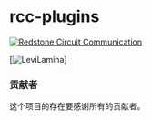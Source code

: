 # rcc-plugins

[![Redstone Circuit Communication](https://img.shields.io/badge/Redstone_Circuit_Communication-red?style=for-the-badge&logo=tencent%20qq)
](https://qm.qq.com/q/2BMxHEmRmM)  


[![LeviLamina](https://socialify.git.ci/LiteLDev/LeviLamina/image?description=1&font=Raleway&forks=1&issues=1&logo=https%3A%2F%2Fraw.githubusercontent.com%2FLiteLDev%2FLeviLamina%2FHEAD%2Fdocs%2Fimg%2Flogo.svg&name=1&owner=1&pattern=Circuit%20Board&pulls=1&stargazers=1&theme=Auto)]

### 贡献者

这个项目的存在要感谢所有的贡献者。


